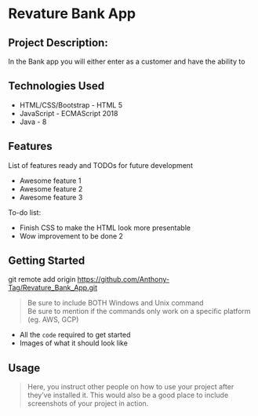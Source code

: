# Revature Bank App

## Project Description:

In the Bank app you will either enter as a customer and have the ability to 

## Technologies Used

* HTML/CSS/Bootstrap - HTML 5
* JavaScript - ECMAScript 2018
* Java - 8

## Features

List of features ready and TODOs for future development
* Awesome feature 1
* Awesome feature 2
* Awesome feature 3

To-do list:
* Finish CSS to make the HTML look more presentable
* Wow improvement to be done 2

## Getting Started
   
git remote add origin https://github.com/Anthony-Tag/Revature_Bank_App.git


> Be sure to include BOTH Windows and Unix command  
> Be sure to mention if the commands only work on a specific platform (eg. AWS, GCP)

- All the `code` required to get started
- Images of what it should look like

## Usage

> Here, you instruct other people on how to use your project after they’ve installed it. This would also be a good place to include screenshots of your project in action.
